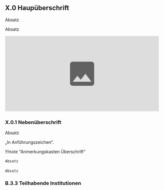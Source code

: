 ## X.0 Haupüberschrift

Absatz

Absatz

![Abb. x.0-1 - Legende „in Anführungszeichen“][X-0_1]

### X.0.1 Nebenüberschrift

Absatz

„In Anführungszeichen“.

!!!note "Anmerkungskasten Überschrift"

    Absatz

    Absatz

### B.3.3 Teilhabende Institutionen

[X-0_1]: img/X-0_1.jpg "Abb. X.0-1 - Alt-Text „in Anführungszeichen“"
